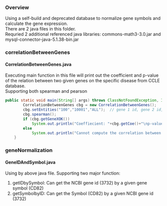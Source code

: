 ### Overview
Using a self-build and deprecated database to normalize gene symbols and calculate the gene expression.  
There are 2 java files in this folder.  
Requried 2 additional referenced java libraries: commons-math3-3.0.jar and mysql-connector-java-5.1.38-bin.jar
### correlationBetweenGenes
#### CorrelationBetweenGenes.java
Executing main function in this file will print out the coefficient and p-value of the relation between two given genes on the specific disease from CCLE database.  
Supporting both spearman and pearson

``` java
public static void main(String[] args) throws ClassNotFoundException, IOException, SQLException{
		CorrelationBetweenGenes cbg = new CorrelationBetweenGenes();
		cbg.setEntities("100","10001","ALL");  // gene 1 id, gene 2 id, disease id
		cbg.spearman();
		if (cbg.getGeneXOK())
			System.out.println("Coeffiecient: "+cbg.getCoe()+"\np-value: "+cbg.getP());
		else
			System.out.println("Cannot compute the correlation between two genes!\nBecause "+cbg.getErrMessage());
	}
```

### geneNormalization
#### GeneIDAndSymbol.java
Using by above java file. Supporting two major function:
1. getIDbySymbol: Can get the NCBI gene id (3732) by a given gene symbol (CD82)
2. getSymbolbyID: Can get the Symbol (CD82) by a given NCBI gene id (3732)
